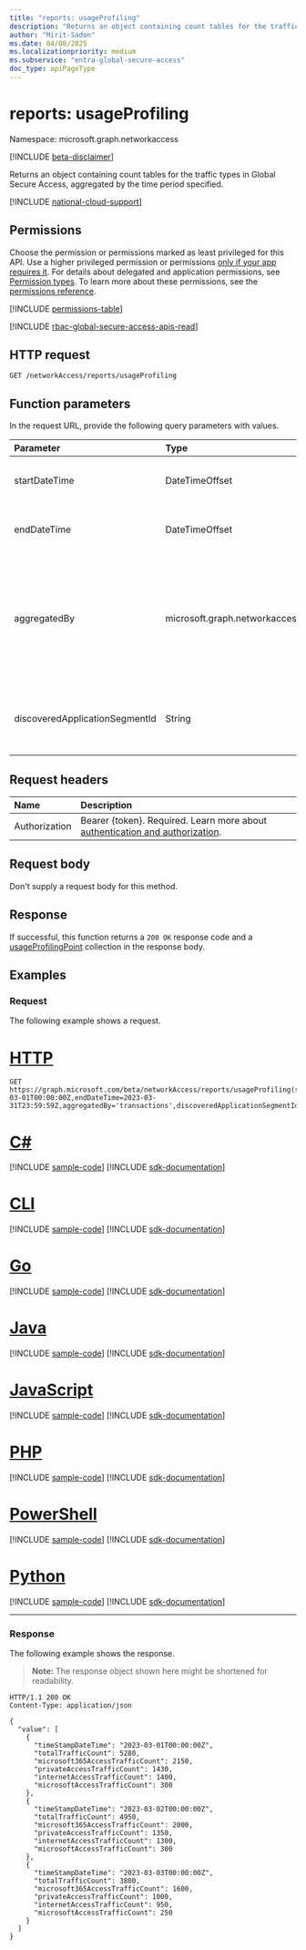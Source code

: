 ```yaml
---
title: "reports: usageProfiling"
description: "Returns an object containing count tables for the traffic types in Global Secure Access."
author: "Mirit-Sadon"
ms.date: 04/08/2025
ms.localizationpriority: medium
ms.subservice: "entra-global-secure-access"
doc_type: apiPageType
---
```


# reports: usageProfiling

Namespace: microsoft.graph.networkaccess

[!INCLUDE [beta-disclaimer](../../includes/beta-disclaimer.md)]

Returns an object containing count tables for the traffic types in Global Secure Access, aggregated by the time period specified.

[!INCLUDE [national-cloud-support](../../includes/global-us.md)]

## Permissions

Choose the permission or permissions marked as least privileged for this API. Use a higher privileged permission or permissions [only if your app requires it](/graph/permissions-overview#best-practices-for-using-microsoft-graph-permissions). For details about delegated and application permissions, see [Permission types](/graph/permissions-overview#permission-types). To learn more about these permissions, see the [permissions reference](/graph/permissions-reference).

<!-- {
  "blockType": "permissions",
  "name": "networkaccess-reports-usageprofiling-permissions"
}
-->
[!INCLUDE [permissions-table](../includes/permissions/networkaccess-reports-usageprofiling-permissions.md)]

[!INCLUDE [rbac-global-secure-access-apis-read](../includes/rbac-for-apis/rbac-global-secure-access-apis-read.md)]

## HTTP request

<!-- {
  "blockType": "ignored"
}
-->
``` http
GET /networkAccess/reports/usageProfiling
```

## Function parameters
In the request URL, provide the following query parameters with values.

|Parameter|Type|Description|
|:---|:---|:---|
|startDateTime|DateTimeOffset|Start of the period for aggregating traffic logs.|
|endDateTime|DateTimeOffset|End of the period for aggregating traffic logs.|
|aggregatedBy|microsoft.graph.networkaccess.aggregationFilter|The aggregation type for the returned data. Options include: transactions, users, devices, bytesSent, bytesReceived, totalBytes.|
|discoveredApplicationSegmentId|String|The unique identifier of the discovered application segment. Optional.|

## Request headers

|Name|Description|
|:---|:---|
|Authorization|Bearer {token}. Required. Learn more about [authentication and authorization](/graph/auth/auth-concepts).|

## Request body

Don't supply a request body for this method.

## Response

If successful, this function returns a `200 OK` response code and a [usageProfilingPoint](../resources/networkaccess-usageprofilingpoint.md) collection in the response body.

## Examples

### Request

The following example shows a request.
# [HTTP](#tab/http)
<!-- {
  "blockType": "request",
  "name": "reportsthis.usageprofiling"
}
-->
``` http
GET https://graph.microsoft.com/beta/networkAccess/reports/usageProfiling(startDateTime=2023-03-01T00:00:00Z,endDateTime=2023-03-31T23:59:59Z,aggregatedBy='transactions',discoveredApplicationSegmentId=null)
```

# [C#](#tab/csharp)
[!INCLUDE [sample-code](../includes/snippets/csharp/reportsthis-usageprofiling-csharp-snippets.md)]
[!INCLUDE [sdk-documentation](../includes/snippets/snippets-sdk-documentation-link.md)]

# [CLI](#tab/cli)
[!INCLUDE [sample-code](../includes/snippets/cli/reportsthis-usageprofiling-cli-snippets.md)]
[!INCLUDE [sdk-documentation](../includes/snippets/snippets-sdk-documentation-link.md)]

# [Go](#tab/go)
[!INCLUDE [sample-code](../includes/snippets/go/reportsthis-usageprofiling-go-snippets.md)]
[!INCLUDE [sdk-documentation](../includes/snippets/snippets-sdk-documentation-link.md)]

# [Java](#tab/java)
[!INCLUDE [sample-code](../includes/snippets/java/reportsthis-usageprofiling-java-snippets.md)]
[!INCLUDE [sdk-documentation](../includes/snippets/snippets-sdk-documentation-link.md)]

# [JavaScript](#tab/javascript)
[!INCLUDE [sample-code](../includes/snippets/javascript/reportsthis-usageprofiling-javascript-snippets.md)]
[!INCLUDE [sdk-documentation](../includes/snippets/snippets-sdk-documentation-link.md)]

# [PHP](#tab/php)
[!INCLUDE [sample-code](../includes/snippets/php/reportsthis-usageprofiling-php-snippets.md)]
[!INCLUDE [sdk-documentation](../includes/snippets/snippets-sdk-documentation-link.md)]

# [PowerShell](#tab/powershell)
[!INCLUDE [sample-code](../includes/snippets/powershell/reportsthis-usageprofiling-powershell-snippets.md)]
[!INCLUDE [sdk-documentation](../includes/snippets/snippets-sdk-documentation-link.md)]

# [Python](#tab/python)
[!INCLUDE [sample-code](../includes/snippets/python/reportsthis-usageprofiling-python-snippets.md)]
[!INCLUDE [sdk-documentation](../includes/snippets/snippets-sdk-documentation-link.md)]

---

### Response

The following example shows the response.
>**Note:** The response object shown here might be shortened for readability.
<!-- {
  "blockType": "response",
  "truncated": true,
  "@odata.type": "Collection(microsoft.graph.networkaccess.usageProfilingPoint)"
}
-->
``` http
HTTP/1.1 200 OK
Content-Type: application/json

{
  "value": [
    {
      "timeStampDateTime": "2023-03-01T00:00:00Z",
      "totalTrafficCount": 5280,
      "microsoft365AccessTrafficCount": 2150,
      "privateAccessTrafficCount": 1430,
      "internetAccessTrafficCount": 1400,
      "microsoftAccessTrafficCount": 300
    },
    {
      "timeStampDateTime": "2023-03-02T00:00:00Z",
      "totalTrafficCount": 4950,
      "microsoft365AccessTrafficCount": 2000,
      "privateAccessTrafficCount": 1350,
      "internetAccessTrafficCount": 1300,
      "microsoftAccessTrafficCount": 300
    },
    {
      "timeStampDateTime": "2023-03-03T00:00:00Z",
      "totalTrafficCount": 3800,
      "microsoft365AccessTrafficCount": 1600,
      "privateAccessTrafficCount": 1000,
      "internetAccessTrafficCount": 950,
      "microsoftAccessTrafficCount": 250
    }
  ]
}
```